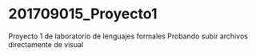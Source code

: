 # 201709015_Proyecto1
Proyecto 1 de laboratorio de lenguajes formales
Probando subir archivos directamente de visual